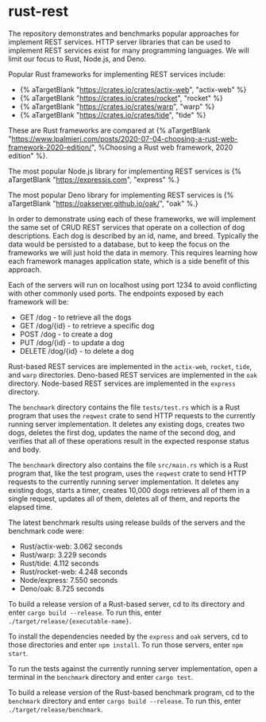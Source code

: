 # rust-rest

The repository demonstrates and benchmarks popular approaches
for implement REST services.
HTTP server libraries that can be used to implement REST services
exist for many programming languages.
We will limit our focus to Rust, Node.js, and Deno.

Popular Rust frameworks for implementing REST services include:

- {% aTargetBlank "https://crates.io/crates/actix-web", "actix-web" %}
- {% aTargetBlank "https://crates.io/crates/rocket", "rocket" %}
- {% aTargetBlank "https://crates.io/crates/warp", "warp" %}
- {% aTargetBlank "https://crates.io/crates/tide", "tide" %}

These are Rust frameworks are compared at {% aTargetBlank
"https://www.lpalmieri.com/posts/2020-07-04-choosing-a-rust-web-framework-2020-edition/",
%Choosing a Rust web framework, 2020 edition" %}.

The most popular Node.js library for implementing REST services is
{% aTargetBlank "https://expressjs.com", "express" %.}

The most popular Deno library for implementing REST services is
{% aTargetBlank "https://oakserver.github.io/oak/", "oak" %.}

In order to demonstrate using each of these frameworks,
we will implement the same set of CRUD REST services
that operate on a collection of dog descriptions.
Each dog is described by an id, name, and breed.
Typically the data would be persisted to a database, but
to keep the focus on the frameworks we will just hold the data in memory.
This requires learning how each framework manages application state,
which is a side benefit of this approach.

Each of the servers will run on localhost using port 1234
to avoid conflicting with other commonly used ports.
The endpoints exposed by each framework will be:

- GET /dog - to retrieve all the dogs
- GET /dog/{id} - to retrieve a specific dog
- POST /dog - to create a dog
- PUT /dog/{id} - to update a dog
- DELETE /dog/{id} - to delete a dog

Rust-based REST services are implemented in the
`actix-web`, `rocket`, `tide`, and `warp` directories.
Deno-based REST services are implemented in the `oak` directory.
Node-based REST services are implemented in the `express` directory.

The `benchmark` directory contains the file `tests/test.rs`
which is a Rust program that uses the `reqwest` crate
to send HTTP requests to the currently running server implementation.
It deletes any existing dogs, creates two dogs, deletes the first dog,
updates the name of the second dog, and verifies that all of these
operations result in the expected response status and body.

The `benchmark` directory also contains the file `src/main.rs`
which is a Rust program that, like the test program, uses the `reqwest` crate
to send HTTP requests to the currently running server implementation.
It deletes any existing dogs, starts a timer, creates 10,000 dogs
retrieves all of them in a single request,
updates all of them, deletes all of them, and reports the elapsed time.

The latest benchmark results using release builds
of the servers and the benchmark code were:

- Rust/actix-web: 3.062 seconds
- Rust/warp: 3.229 seconds
- Rust/tide: 4.112 seconds
- Rust/rocket-web: 4.248 seconds
- Node/express: 7.550 seconds
- Deno/oak: 8.725 seconds

To build a release version of a Rust-based server,
cd to its directory and enter `cargo build --release`.
To run this, enter `./target/release/{executable-name}`.

To install the dependencies needed by the `express` and `oak` servers,
cd to those directories and enter `npm install`.
To run those servers, enter `npm start`.

To run the tests against the currently running server implementation,
open a terminal in the `benchmark` directory and enter `cargo test`.

To build a release version of the Rust-based benchmark program,
cd to the `benchmark` directory and enter `cargo build --release`.
To run this, enter `./target/release/benchmark`.
